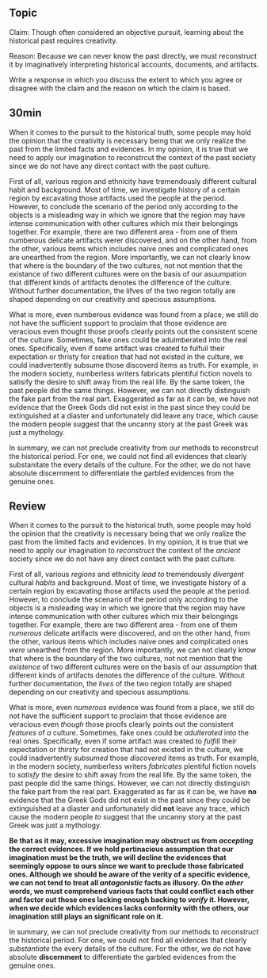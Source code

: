 ## Topic

Claim: Though often considered an objective pursuit, learning about the historical past requires creativity.

Reason: Because we can never know the past directly, we must reconstruct it by imaginatively interpreting historical accounts, documents, and artifacts.

Write a response in which you discuss the extent to which you agree or disagree with the claim and the reason on which the claim is based.

## 30min

When it comes to the pursuit to the historical truth, some people may hold the opinion that the creativity is necessary being that we only realize the past from the limited facts and evidences. In my opinion, it is true that we need to apply our imagination to reconstrcut the context of the past society since we do not have any direct contact with the past culture.

First of all, various region and ethnicity have tremendously different cultural habit and background. Most of time, we investigate history of a certain region by excavating those artifacts used the people at the period. However, to conclude the scenario of the period only according to the objects is a misleading way in which we ignore that the region may have intense communication with other cultures which mix their belongings together. For example, there are two different area - from one of them numberous delicate artifacts werer discovered, and on the other hand, from the other, various items which includes naive ones and complicated ones are unearthed from the region. More importantly, we can not clearly know that where is the boundary of the two cultures, not not mention that the existance of two different cultures were on the basis of our asuumpation that different kinds of artifacts denotes the difference of the culture. Without further documentation, the lifves of the two region totally are shaped depending on our creativity and specious assumptions.

What is more, even numberous evidence was found from a place, we still do not have the sufficient support to proclaim that those evidence are veracious even thought those proofs clearly points out the consistent scene of the culture. Sometimes, fake ones could be adulmberated into the real ones. Specifically, even if some artifact was created to fulfuil their expectation or thristy for creation that had not existed in the culture, we could inadvertently subsume those discoverd items as truth. For example, in the modern society, numberless writers fabricats plentiful fiction novels to satisify the desire to shift away from the real life. By the same token, the past people did the same things. However, we can not directly distinguish the fake part from the real part. Exaggerated as far as it can be, we have not evidence that the Greek Gods did not exist in the past since they could be extinguished at a diaster and unfortunately did leave any trace, which cause the modern people suggest that the uncanny story at the past Greek was just a mythology.

In summary, we can not preclude creativity from our methods to reconstrcut the historical period. For one, we could not find all evidences that clearly substanitate the every details of the culture. For the other, we do not have absolute discernment to differentiate the garbled evidences from the genuine ones.

## Review
When it comes to the pursuit to the historical truth, some people may hold the opinion that the creativity is necessary being that we only realize the past from the limited facts and evidences. In my opinion, it is true that we need to apply our imagination to *reconstruct* the context of the *ancient* society since we do not have any direct contact with the past culture.

First of all, various *regions* and ethnicity *lead to* tremendously *divergent* cultural *habits* and background. Most of time, we investigate history of a certain region by excavating those artifacts used the people at the period. However, to conclude the scenario of the period only according to the objects is a misleading way in which we ignore that the region may have intense communication with other cultures which mix their belongings together. For example, there are two different area - from one of them *numerous* delicate artifacts were discovered, and on the other hand, from the other, various items which includes naive ones and complicated ones *were* unearthed from the region. More importantly, we can not clearly know that where is the boundary of the two cultures, not not mention that the *existence* of two different cultures were on the basis of our *assumption* that different kinds of artifacts denotes the difference of the culture. Without further documentation, the *lives* of the two region totally are shaped depending on our creativity and specious assumptions.

What is more, even *numerous* evidence was found from a place, we still do not have the sufficient support to proclaim that those evidence are veracious even *though* those proofs clearly points out the consistent *features* of *a* culture. Sometimes, fake ones could be *adulterated* into the real ones. Specifically, even if some artifact was created to *fulfill* their expectation or *thirsty* for creation that had not existed in the culture, we could inadvertently *subsumed* those *discovered* items as truth. For example, in the modern society, numberless writers *fabricates* plentiful fiction novels to *satisfy* the desire to shift away from the real life. By the same token, the past people did the same things. However, we can not directly distinguish the fake part from the real part. Exaggerated as far as it can be, we have **no** evidence that the Greek Gods did not exist in the past since they could be extinguished at a diaster and unfortunately did **not** leave any trace, which cause the modern people *to* suggest that the uncanny story at the past Greek was just a mythology.

**Be that as it may, excessive imagination may obstruct us from *accepting* the correct evidences. If we hold pertinacious assumption that our imagination must be the truth, we will decline the evidences that seemingly oppose to ours since we want to preclude those fabricated ones. Although we should be aware of the verity of a specific evidence, we can not tend to treat all *antagonistic* facts as illusory. On the *other* words, we must comprehend various facts that could conflict each other and factor out those ones lacking enough backing to *verify* it. However, when we decide which evidences lacks conformity with the others, our imagination still plays an significant role on it.**

In summary, we can not preclude creativity from our methods to *reconstruct* the historical period. For one, we could not find all evidences that clearly *substantiate* the every details of the culture. For the other, we do not have absolute **discernment** to differentiate the garbled evidences from the genuine ones.